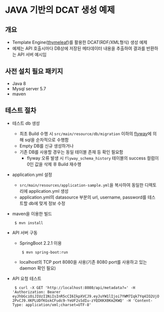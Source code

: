 # JAVA 기반의 DCAT 생성 예제

## 개요 
- Template Engine([thymeleaf](https://www.thymeleaf.org/))를 활용한 DCAT(RDF/XML형식) 생성 예제
- 예제는 API 호출시마다 DB상에 저장된 메타데이터 내용을 추출하여 결과를 반환하는 API 서버 예시임 

## 사전 설치 필요 패키지
- Java 8
- Mysql server 5.7
- maven

## 테스트 절차
- 테스트 db 생성
  - 최초 Build 수행 시 <code>src/main/resource/db/migration</code> 이하의 [flyway](https://flywaydb.org/)에 의해 sql을 순차적으로 수행함
  - Empty DB를 신규 생성하거나
  - 기존 DB를 사용할 경우는 동일 테이블 존재 등 확인 필요함
    - flyway 오류 발생 시 <code>flyway_schema_history</code> 테이블의 success 컬럼이 0인 값을 삭제 후 Build 재수행
- application.yml 설정
  - <code>src/main/resources/application-sample.yml</code>을 복사하여 동일한 디렉토리에 application.yml 생성
  - application.yml의 datasource 부분의 url, username, password를 테스트할 db에 맞게 정보 수정
- maven을 이용한 빌드
  ```
   $ mvn install
  ```  
- API 서버 구동
  - SpringBoot 2.2.1 이용
    ```
     $ mvn spring-boot:run
    ```
  - localhost의 TCP port 8080을 사용(기존 8080 port를 사용하고 있는 daemon 확인 필요)

- API 요청 테스트 
   ```
    $ curl -X GET 'http://localhost:8080/api/metadata?=' -H 'Authorization: Bearer eyJhbGciOiJIUzI1NiIsInR5cCI6IkpXVCJ9.eyJuYW1lIjoi7YWM7Iqk7Yq4IO2UjOueq-2PvCJ9.XKPLUDfKGskCFudc9-YeUF2sSdIu-zYQIKKX0Km2KWQ' -H 'Content-Type: application/xml;charset=UTF-8'
   ```